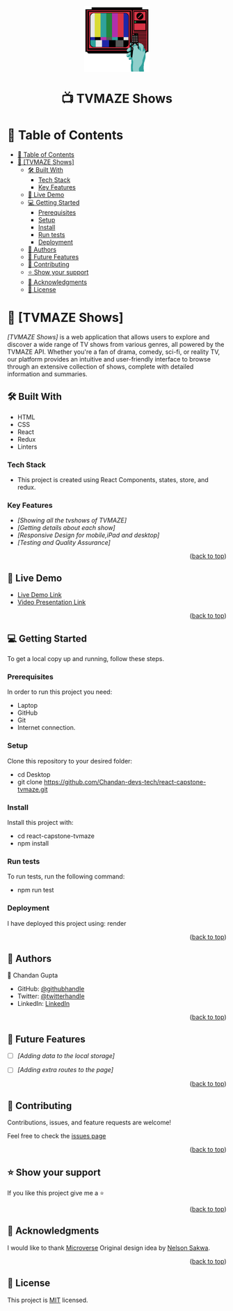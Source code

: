 <p align="center">
  <img src="/src/assets/RSn9.gif" alt="Animation" width="150">
</p
<a name="readme-top"></a>

<div align="center">

  <h1><b>📺 TVMAZE Shows</b></h1>

</div>

<!-- TABLE OF CONTENTS -->

# 📗 Table of Contents

- [📗 Table of Contents](#-table-of-contents)
- [📖 \[TVMAZE Shows\] ](#-tvmaze-shows-)
  - [🛠 Built With ](#-built-with-)
    - [Tech Stack ](#tech-stack-)
    - [Key Features ](#key-features-)
  - [🚀 Live Demo ](#-live-demo-)
  - [💻 Getting Started ](#-getting-started-)
    - [Prerequisites](#prerequisites)
    - [Setup](#setup)
    - [Install](#install)
    - [Run tests](#run-tests)
    - [Deployment](#deployment)
  - [👥 Authors ](#-authors-)
  - [🔭 Future Features ](#-future-features-)
  - [🤝 Contributing ](#-contributing-)
  - [⭐️ Show your support ](#️-show-your-support-)
  - [🙏 Acknowledgments ](#-acknowledgments-)
  - [📝 License ](#-license-)

<!-- PROJECT DESCRIPTION -->

# 📖 [TVMAZE Shows] <a name="about-project"></a>

*[TVMAZE Shows]* is a web application that allows users to explore and discover a wide range of TV shows from various genres, all powered by the TVMAZE API. Whether you're a fan of drama, comedy, sci-fi, or reality TV, our platform provides an intuitive and user-friendly interface to browse through an extensive collection of shows, complete with detailed information and summaries.

## 🛠 Built With <a name="built-with"></a>

- HTML
- CSS
- React
- Redux
- Linters

### Tech Stack <a name="tech-stack"></a>

- This project is created using React Components, states, store, and redux.

<!-- Features -->

### Key Features <a name="key-features"></a>

- *[Showing all the tvshows of TVMAZE]*
- *[Getting details about each show]*
- *[Responsive Design for mobile,iPad and desktop]*
- *[Testing and Quality Assurance]*


<p align="right">(<a href="#readme-top">back to top</a>)</p>

<!-- LIVE DEMO -->

## 🚀 Live Demo <a name="live-demo"></a>

- [Live Demo Link](https://tvmaze-ia3b.onrender.com/)
- [Video Presentation Link](https://www.loom.com/share/8bfb1bd5afc94001b571d073ee28288e?sid=aecf23a1-eec6-41f4-82b4-a87d9ae9d901)

<p align="right">(<a href="#readme-top">back to top</a>)</p>

<!-- GETTING STARTED -->

## 💻 Getting Started <a name="getting-started"></a>

To get a local copy up and running, follow these steps.

### Prerequisites

In order to run this project you need:

- Laptop
- GitHub
- Git
- Internet connection.

### Setup

Clone this repository to your desired folder:

- cd Desktop
- git clone https://github.com/Chandan-devs-tech/react-capstone-tvmaze.git

### Install

Install this project with:

  - cd react-capstone-tvmaze
  - npm install

### Run tests

To run tests, run the following command:
- npm run test

### Deployment

I have deployed this project using: render

<p align="right">(<a href="#readme-top">back to top</a>)</p>

<!-- AUTHORS -->
## 👥 Authors <a name="authors"></a>
👤 Chandan Gupta

- GitHub: [@githubhandle](https://github.com/Chandan-devs-tech)
- Twitter: [@twitterhandle](https://twitter.com/ChandanGuptaDev)
- LinkedIn: [LinkedIn](https://www.linkedin.com/in/chandangupta-devs/)


<p align="right">(<a href="#readme-top">back to top</a>)</p>

<!-- FUTURE FEATURES -->

## 🔭 Future Features <a name="future-features"></a>

- [ ] *[Adding data to the local storage]*
- [ ] *[Adding extra routes to the page]*


<p align="right">(<a href="#readme-top">back to top</a>)</p>

<!-- CONTRIBUTING -->

## 🤝 Contributing <a name="contributing"></a>

Contributions, issues, and feature requests are welcome!

Feel free to check the [issues page](https://github.com/Chandan-devs-tech/react-capstone-tvmaze/issues)

<p align="right">(<a href="#readme-top">back to top</a>)</p>

<!-- SUPPORT -->

## ⭐️ Show your support <a name="support"></a>

If you like this project give me a ⭐️

<p align="right">(<a href="#readme-top">back to top</a>)</p>

<!-- ACKNOWLEDGEMENTS -->

## 🙏 Acknowledgments <a name="acknowledgements"></a>

I would like to thank [Microverse](https://www.microverse.org/go)
Original design idea by [Nelson Sakwa](https://www.behance.net/sakwadesignstudio).

<p align="right">(<a href="#readme-top">back to top</a>)</p>

<!-- LICENSE -->

## 📝 License <a name="license"></a>

This project is [MIT](https://github.com/Chandan-devs-tech/react-capstone-tvmaze/blob/dev/Mit.md) licensed.

